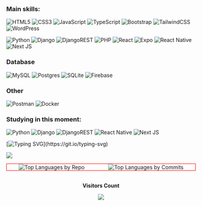 <!-- <img width=100% src="https://capsule-render.vercel.app/api?type=waving&color=adff2f&height=120&section=header"/> -->

 ### Main skills:
![HTML5](https://img.shields.io/badge/html5-%23E34F26.svg?style=for-the-badge&logo=html5&logoColor=white)
![CSS3](https://img.shields.io/badge/css3-%231572B6.svg?style=for-the-badge&logo=css3&logoColor=white)
![JavaScript](https://img.shields.io/badge/javascript-%23323330.svg?style=for-the-badge&logo=javascript&logoColor=%23F7DF1E)
![TypeScript](https://img.shields.io/badge/typescript-%23007ACC.svg?style=for-the-badge&logo=typescript&logoColor=white)
![Bootstrap](https://img.shields.io/badge/bootstrap-%238511FA.svg?style=for-the-badge&logo=bootstrap&logoColor=white)
![TailwindCSS](https://img.shields.io/badge/tailwindcss-%2338B2AC.svg?style=for-the-badge&logo=tailwind-css&logoColor=white)
![WordPress](https://img.shields.io/badge/WordPress-%23117AC9.svg?style=for-the-badge&logo=WordPress&logoColor=white)

![Python](https://img.shields.io/badge/python-3670A0?style=for-the-badge&logo=python&logoColor=ffdd54)
![Django](https://img.shields.io/badge/django-%23092E20.svg?style=for-the-badge&logo=django&logoColor=white)
![DjangoREST](https://img.shields.io/badge/DJANGO-REST-ff1709?style=for-the-badge&logo=django&logoColor=white&color=ff1709&labelColor=gray)
![PHP](https://img.shields.io/badge/php-%23777BB4.svg?style=for-the-badge&logo=php&logoColor=white)
![React](https://img.shields.io/badge/react-%2320232a.svg?style=for-the-badge&logo=react&logoColor=%2361DAFB)
![Expo](https://img.shields.io/badge/expo-1C1E24?style=for-the-badge&logo=expo&logoColor=#D04A37)
![React Native](https://img.shields.io/badge/react_native-%2320232a.svg?style=for-the-badge&logo=react&logoColor=%2361DAFB)
![Next JS](https://img.shields.io/badge/Next-black?style=for-the-badge&logo=next.js&logoColor=white)

### Database
![MySQL](https://img.shields.io/badge/mysql-%2300f.svg?style=for-the-badge&logo=mysql&logoColor=white)
![Postgres](https://img.shields.io/badge/postgres-%23316192.svg?style=for-the-badge&logo=postgresql&logoColor=white)
![SQLite](https://img.shields.io/badge/sqlite-%2307405e.svg?style=for-the-badge&logo=sqlite&logoColor=white)
![Firebase](https://img.shields.io/badge/firebase-%23039BE5.svg?style=for-the-badge&logo=firebase)

### Other
![Postman](https://img.shields.io/badge/Postman-FF6C37?style=for-the-badge&logo=postman&logoColor=white)
![Docker](https://img.shields.io/badge/docker-%230db7ed.svg?style=for-the-badge&logo=docker&logoColor=white)

<!--
### Hosting/SaaS
![Netlify](https://img.shields.io/badge/netlify-%23000000.svg?style=for-the-badge&logo=netlify&logo=#00C7B7)
![Vercel](https://img.shields.io/badge/vercel-%23000000.svg?style=for-the-badge&logo=vercel&logo=white)


### Version Control
![GitHub](https://img.shields.io/badge/github-%23121011.svg?style=for-the-badge&logo=github&logo=white)
![GitLab](https://img.shields.io/badge/gitlab-%23181717.svg?style=for-the-badge&logo=gitlab&logo=white)
![Bitbucket](https://img.shields.io/badge/bitbucket-%230047B3.svg?style=for-the-badge&logo=bitbucket&logo=white)
-->

### Studying in this moment:
![Python](https://img.shields.io/badge/python-3670A0?style=for-the-badge&logo=python&logo=ffdd54)
![Django](https://img.shields.io/badge/django-%23092E20.svg?style=for-the-badge&logo=django&logo=white)
![DjangoREST](https://img.shields.io/badge/DJANGO-REST-ff1709?style=for-the-badge&logo=django&logo=white&=ff1709&labelColor=gray)
![React Native](https://img.shields.io/badge/react_native-%2320232a.svg?style=for-the-badge&logo=react&logo=%2361DAFB)
![Next JS](https://img.shields.io/badge/Next-black?style=for-the-badge&logo=next.js&logo=white)

<!-- Typewriter -->
[![Typing SVG](https://readme-typing-svg.herokuapp.com?font=Fira+Code&weight=200&size=30&duration=1500&pause=1000&color=fff&center=false&vCenter=true&multiline=false&random=false&width=1000&height=130&lines=Hello!+My+name+is+Yae+Htet+Aung.;I%E2%80%99m+currently+work+as+a+Junior+Frontend+Developer.;I%E2%80%99m+interested+in+Django%2C+React%2C+ReactNative+%26+Nextjs.;I%E2%80%99m+collaborating+on+E-commerece%2C+POS+%26+Business+Web+Apps.)](https://git.io/typing-svg)

<!-- trophies -->
<!-- <p align="center">
  <p align="center"><img align="center" src="https://github-trophies.vercel.app/?username=Yae-Htet-Aung&column=6&theme=algolia" alt="Yae-Htet-Aung" /></p>
</p> -->

<!-- Graph -->
 ![]( https://github-readme-activity-graph.vercel.app/graph?username=Yae-Htet-Aung&theme=react-dark&area=true&hide_border=true#gh-light-mode-only)

<!-- ### Top Languages Used: -->
<div align="center" style="display: flex; justify-content: space-around; border: 1px solid red;">
  <img style="display: block;" align="center" src="https://github-profile-summary-cards.vercel.app/api/cards/repos-per-language?username=Yae-Htet-Aung&theme=nord_dark" alt="Top Languages by Repo" />
  <img style="display: block;" align="center" src="https://github-profile-summary-cards.vercel.app/api/cards/most-commit-language?username=Yae-Htet-Aung&theme=nord_dark" alt="Top Languages by Commits" />
</div>

<!--
<div align="center">  
  <img width="49%" height="195px" src="https://github-readme-stats.vercel.app/api?username=Yae-Htet-Aung&show_icons=true&count_private=true&hide_border=true&title_color=fff&icon_color=0000ff&text_color=87ceeb&bg_color=0d1117" alt="Caroline Barbosa github stats" /> 
  <img width="41%" height="195px" src="https://github-readme-stats.vercel.app/api/top-langs/?username=Yae-Htet-Aung&layout=compact&hide_border=true&title_color=fff&text_color=87ceeb&bg_color=0d1117" />
</div>
-->


<!-- 
<div align="center"> 
<a href = "mailto:yaetactaung@gmail.com"> <img src="https://img.shields.io/badge/-Gmail-%23333?style=for-the-badge&logo=gmail&logoColor=white" target="_blank"></a>
<a href="https://www.linkedin.com/in/zayar-naing-525b82296/" target="_blank"><img src="https://img.shields.io/badge/-LinkedIn-%230077B5?style=for-the-badge&logo=linkedin&logoColor=white" style="border-radius: 30px" target="_blank"></a> 
 </div>
 -->

<div align="center">
<br><p align="centre"><b>Visitors Count</b></p>  
<p align="center"><img align="center" src="https://profile-counter.glitch.me/{Yae-Htet-Aung}/count.svg" /></p> 
<br>
</div>

<!-- 
<img width=100% src="https://capsule-render.vercel.app/api?type=waving&color=ff0000&height=120&section=footer"/>
-->
